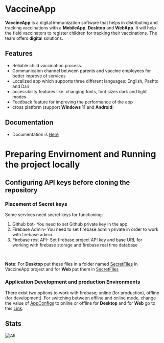 # VaccineApp
**VaccineApp** is a digital immunization software that helps in distributing and tracking vaccinations with a **MobileApp**, **Desktop** and **WebApp**. It will help the field vaccinators to register children for tracking their vaccinations. The team offers **digital** solutions.

## Features
* Reliable child vaccination process.
* Communicaion channel between parents and vaccine employees for better improve of services
* Localized app which supports three different languages: English, Pashto and Dari
* accessibility features like: changing fonts, font sizes dark and light modes
* Feedback feature for improving the performance of the app
* cross platform (support **Windows 11** and **Android**)

## Documentation
* Documentation is [Here](https://github.com/NaveedAhmadHematmal/VaccineApp/blob/main/docs/documentation.md)
# Preparing Envirnoment and Running the project locally

## Configuring API keys before cloning the repository
### Placement of Secret keys
Some services need secret keys for functioning:
1. Github bot- You need to set Github private key in the app.
2. Firebase Admin- You need to set firebase admin private in order to work with firebase admin.
3. Firebase rest API- Set firebase project API key and base URL for working with firebase storage and firebase real time database  
<br /> 

**Note:** For __Desktop__ put these files in a folder named [SecretFiles](https://github.com/NaveedAhmadHematmal/VaccineApp/tree/main/src/VaccineApp/SecretFiles/readme.md) in VaccineApp project and for __Web__ put them in [SecretFiles](https://github.com/NaveedAhmadHematmal/VaccineApp/blob/main/src/Web/VaccineApp.BlazorPWA/VaccineApp.BlazorPWA/wwwroot/SecretFiles/readme.md)

### Application Development and production Environments
There exist two options to work with firebase; online (for production), offline (for development). For switching between offline and online mode, change the value of [AppConfigs](https://github.com/NaveedAhmadHematmal/VaccineApp/blob/main/src/VaccineApp/AppConfigs/AppSettings.json) to online or offline for __Desktop__ and for __Web__ go to this [Link](https://github.com/NaveedAhmadHematmal/VaccineApp/blob/main/src/Web/VaccineApp.BlazorPWA/VaccineApp.BlazorPWA/wwwroot/AppConfigs/AppSettings.json).  

## Stats
![Alt](https://repobeats.axiom.co/api/embed/401483c7d3e66e08967e37e81b4adff52c750f58.svg "Repobeats analytics image")
